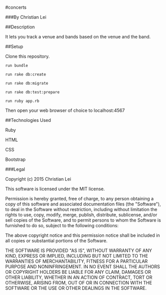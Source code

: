 #concerts

###By Christian Lei

##Description

It lets you track a venue and bands based on the venue and the band.

##Setup

Clone this repository.
```
run bundle
```
```
run rake db:create
```
```
run rake db:migrate
```
```
run rake db:test:prepare
```
```
run ruby app.rb
```

Then open your web browser of choice to localhost:4567

##Technologies Used


Ruby

HTML

CSS

Bootstrap

###Legal

Copyright (c) 2015 Christian Lei

This software is licensed under the MIT license.

Permission is hereby granted, free of charge, to any person obtaining a copy
of this software and associated documentation files (the "Software"), to deal
in the Software without restriction, including without limitation the rights
to use, copy, modify, merge, publish, distribute, sublicense, and/or sell
copies of the Software, and to permit persons to whom the Software is
furnished to do so, subject to the following conditions:

The above copyright notice and this permission notice shall be included in
all copies or substantial portions of the Software.

THE SOFTWARE IS PROVIDED "AS IS", WITHOUT WARRANTY OF ANY KIND, EXPRESS OR
IMPLIED, INCLUDING BUT NOT LIMITED TO THE WARRANTIES OF MERCHANTABILITY,
FITNESS FOR A PARTICULAR PURPOSE AND NONINFRINGEMENT. IN NO EVENT SHALL THE
AUTHORS OR COPYRIGHT HOLDERS BE LIABLE FOR ANY CLAIM, DAMAGES OR OTHER
LIABILITY, WHETHER IN AN ACTION OF CONTRACT, TORT OR OTHERWISE, ARISING FROM,
OUT OF OR IN CONNECTION WITH THE SOFTWARE OR THE USE OR OTHER DEALINGS IN
THE SOFTWARE.
